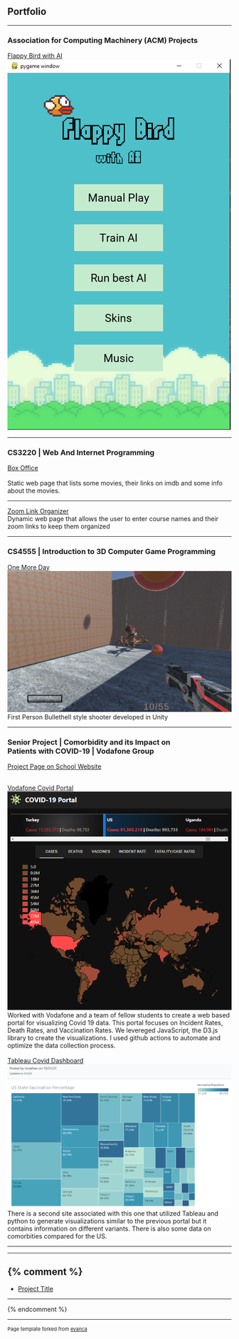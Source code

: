 ## Portfolio

---
### Association for Computing Machinery (ACM) Projects

[Flappy Bird with AI](https://github.com/JakeSchultz/FlappyBirdWithAI)
<img src="images/FlappyBirdwithAI.PNG"/>

---
### CS3220 | Web And Internet Programming

[Box Office](/Lab3/BoxOffice.html) <br>
<br>Static web page that lists some movies, their links on imdb and some info about the movies. <br>

---
[Zoom Link Organizer](https://github.com/JakeSchultz/ZoomLinkOrganizer)
<br>Dynamic web page that allows the user to enter course names and their zoom links to keep them organized<br>

---


### CS4555 | Introduction to 3D Computer Game Programming

[One More Day](https://simmer.io/@EagleGameStudio/onemoreday) <br>
<img src = "images/OneMoreDay.png"/>
<br>First Person Bullethell style shooter developed in Unity<br>

---

### Senior Project | Comorbidity and its Impact on <br><tab>Patients with COVID-19 | Vodafone Group
[Project Page on School Website](https://csns.cysun.org/department/cs/project/view?id=7873473)<br><br>

[Vodafone Covid Portal](https://stay-fcsd.github.io/vodafone-covid-portal/)<br>
<img src = "images/CovidPortal.png"/>
<br>Worked with Vodafone and a team of fellow students to create a web based portal for visualizing Covid 19 data. This portal focuses on Incident Rates, Death Rates, and Vaccination Rates. We levereged JavaScript, the D3.js library to create the visualizations. I used github actions to automate and optimize the data collection process.<br><br>
[Tableau Covid Dashboard](https://168jonathankan.github.io/COVID-19-Dashboard/index.html)<br>
<img src = "images/Tableau.PNG"/>
<br>There is a second site associated with this one that utilized Tableau and python to generate visualizations similar to the previous portal but it contains information on different variants. There is also some data on comorbities compared for the US. <br>

---

---
{% comment %}
---
- [Project Title](http://project.com)<br>
---
{% endcomment %}


---
<p style="font-size:11px">Page template forked from <a href="https://github.com/evanca/quick-portfolio">evanca</a></p>
<!-- Remove above link if you don't want to attibute -->
